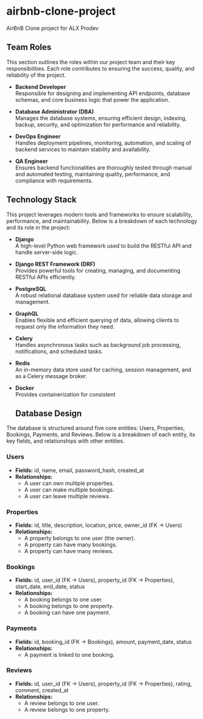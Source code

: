 # airbnb-clone-project
AirBnB Clone project for ALX Prodev 

## Team Roles

This section outlines the roles within our project team and their key responsibilities. Each role contributes to ensuring the success, quality, and reliability of the project.

- **Backend Developer**  
  Responsible for designing and implementing API endpoints, database schemas, and core business logic that power the application.

- **Database Administrator (DBA)**  
  Manages the database systems, ensuring efficient design, indexing, backup, security, and optimization for performance and reliability.

- **DevOps Engineer**  
  Handles deployment pipelines, monitoring, automation, and scaling of backend services to maintain stability and availability.

- **QA Engineer**  
  Ensures backend functionalities are thoroughly tested through manual and automated testing, maintaining quality, performance, and compliance with requirements.

## Technology Stack

This project leverages modern tools and frameworks to ensure scalability, performance, and maintainability. Below is a breakdown of each technology and its role in the project:

- **Django**  
  A high-level Python web framework used to build the RESTful API and handle server-side logic.  

- **Django REST Framework (DRF)**  
  Provides powerful tools for creating, managing, and documenting RESTful APIs efficiently.  

- **PostgreSQL**  
  A robust relational database system used for reliable data storage and management.  

- **GraphQL**  
  Enables flexible and efficient querying of data, allowing clients to request only the information they need.  

- **Celery**  
  Handles asynchronous tasks such as background job processing, notifications, and scheduled tasks.  

- **Redis**  
  An in-memory data store used for caching, session management, and as a Celery message broker.  

- **Docker**  
  Provides containerization for consistent

  ## Database Design

The database is structured around five core entities: Users, Properties, Bookings, Payments, and Reviews. Below is a breakdown of each entity, its key fields, and relationships with other entities.

### Users
- **Fields:** id, name, email, password_hash, created_at  
- **Relationships:**  
  - A user can own multiple properties.  
  - A user can make multiple bookings.  
  - A user can leave multiple reviews.  

### Properties
- **Fields:** id, title, description, location, price, owner_id (FK → Users)  
- **Relationships:**  
  - A property belongs to one user (the owner).  
  - A property can have many bookings.  
  - A property can have many reviews.  

### Bookings
- **Fields:** id, user_id (FK → Users), property_id (FK → Properties), start_date, end_date, status  
- **Relationships:**  
  - A booking belongs to one user.  
  - A booking belongs to one property.  
  - A booking can have one payment.  

### Payments
- **Fields:** id, booking_id (FK → Bookings), amount, payment_date, status  
- **Relationships:**  
  - A payment is linked to one booking.  

### Reviews
- **Fields:** id, user_id (FK → Users), property_id (FK → Properties), rating, comment, created_at  
- **Relationships:**  
  - A review belongs to one user.  
  - A review belongs to one property.  

